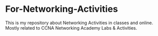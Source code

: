 # For-Networking-Activities
This is my repository about Networking Activities in classes and online. Mostly related to CCNA Networking Academy Labs &amp; Activities.

